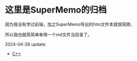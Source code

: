 # 这里是SuperMemo的归档

因为我没有学过前端，加之SuperMemo导出的htm文件本就很简陋，

所以我也就简简单单用一个md文件当目录了。

2024-04-28 update:

- [C++](C++/index.htm)
